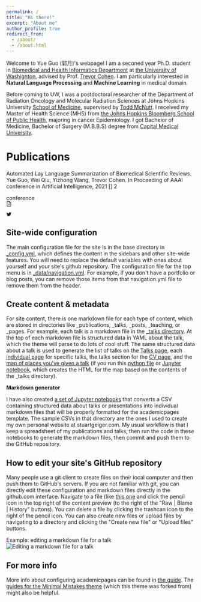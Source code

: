 ```yaml
---
permalink: /
title: "Hi there!"
excerpt: "About me"
author_profile: true
redirect_from: 
  - /about/
  - /about.html
---
```


Welcome to Yue Guo (郭月)'s webpage! I am a seconed year Ph.D. student in [Biomedical and Health Informatics Department](http://bime.uw.edu) at [the University of Washignton](https://www.washington.edu), advised by Prof. [Trevor Cohen](http://bime.uw.edu/faculty/trevor-cohen/). I am particularly interested in **Natural Language Processing** and **Machine Learning** in medical domain.

Before coming to UW, I was a postdoctoral researcher of the Department of Radiation Oncology and Molecular Radiation Sciences at Johns Hopkins University [School of Medicine](https://www.hopkinsmedicine.org/som/), supervised by [Todd McNutt](https://www.hopkinsmedicine.org/profiles/details/todd-mcnutt). I received my Master of Health Science (MHS) from [the Johns Hopkins Bloomberg School of Public Health](https://www.jhsph.edu), majoring in cancer Epidemiology. I got Bachelor of Medicine, Bachelor of Surgery (M.B.B.S) degree from [ Capital Medical University](http://www.ccmu.edu.cn).

Publications
======
Automated Lay Language Summarization of Biomedical Scientific Reviews.
Yue Guo, Wei Qiu, Yizhong Wang, Trevor Cohen.
In Proceeding of AAAI conference in Artificial Intelligence, 2021
<i class="fas fa-play-circle"></i>
[<i class="fab fa-twitter-square"></i>](https://homes.cs.washington.edu/~hapeng/)
[<i class="fab fa-git-square"></i>]
2
<div data-show="true" class="ant-tag">conference</div>
<i class="ant-list-item"></i>
<a href="static/papers/2021-chi-team.pdf" class="ant-btn info-button file-pdf ant-btn-circle ant-btn-sm ant-btn-icon-only"><i class="anticon anticon-file-pdf"><svg viewBox="64 64 896 896" class="" data-icon="file-pdf" width="1em" height="1em" fill="currentColor" aria-hidden="true" focusable="false"><path d="M531.3 574.4l.3-1.4c5.8-23.9 13.1-53.7 7.4-80.7-3.8-21.3-19.5-29.6-32.9-30.2-15.8-.7-29.9 8.3-33.4 21.4-6.6 24-.7 56.8 10.1 98.6-13.6 32.4-35.3 79.5-51.2 107.5-29.6 15.3-69.3 38.9-75.2 68.7-1.2 5.5.2 12.5 3.5 18.8 3.7 7 9.6 12.4 16.5 15 3 1.1 6.6 2 10.8 2 17.6 0 46.1-14.2 84.1-79.4 5.8-1.9 11.8-3.9 17.6-5.9 27.2-9.2 55.4-18.8 80.9-23.1 28.2 15.1 60.3 24.8 82.1 24.8 21.6 0 30.1-12.8 33.3-20.5 5.6-13.5 2.9-30.5-6.2-39.6-13.2-13-45.3-16.4-95.3-10.2-24.6-15-40.7-35.4-52.4-65.8zM421.6 726.3c-13.9 20.2-24.4 30.3-30.1 34.7 6.7-12.3 19.8-25.3 30.1-34.7zm87.6-235.5c5.2 8.9 4.5 35.8.5 49.4-4.9-19.9-5.6-48.1-2.7-51.4.8.1 1.5.7 2.2 2zm-1.6 120.5c10.7 18.5 24.2 34.4 39.1 46.2-21.6 4.9-41.3 13-58.9 20.2-4.2 1.7-8.3 3.4-12.3 5 13.3-24.1 24.4-51.4 32.1-71.4zm155.6 65.5c.1.2.2.5-.4.9h-.2l-.2.3c-.8.5-9 5.3-44.3-8.6 40.6-1.9 45 7.3 45.1 7.4zm191.4-388.2L639.4 73.4c-6-6-14.1-9.4-22.6-9.4H192c-17.7 0-32 14.3-32 32v832c0 17.7 14.3 32 32 32h640c17.7 0 32-14.3 32-32V311.3c0-8.5-3.4-16.7-9.4-22.7zM790.2 326H602V137.8L790.2 326zm1.8 562H232V136h302v216a42 42 0 0 0 42 42h216v494z"></path></svg></i></a>

<a href="https://twitter.com/bansalg_/status/1277679859557261312?s=20" class="ant-btn info-button twitter ant-btn-circle ant-btn-sm ant-btn-icon-only"><i class="anticon anticon-twitter"><svg viewBox="64 64 896 896" class="" data-icon="twitter" width="1em" height="1em" fill="currentColor" aria-hidden="true" focusable="false"><path d="M928 254.3c-30.6 13.2-63.9 22.7-98.2 26.4a170.1 170.1 0 0 0 75-94 336.64 336.64 0 0 1-108.2 41.2A170.1 170.1 0 0 0 672 174c-94.5 0-170.5 76.6-170.5 170.6 0 13.2 1.6 26.4 4.2 39.1-141.5-7.4-267.7-75-351.6-178.5a169.32 169.32 0 0 0-23.2 86.1c0 59.2 30.1 111.4 76 142.1a172 172 0 0 1-77.1-21.7v2.1c0 82.9 58.6 151.6 136.7 167.4a180.6 180.6 0 0 1-44.9 5.8c-11.1 0-21.6-1.1-32.2-2.6C211 652 273.9 701.1 348.8 702.7c-58.6 45.9-132 72.9-211.7 72.9-14.3 0-27.5-.5-41.2-2.1C171.5 822 261.2 850 357.8 850 671.4 850 843 590.2 843 364.7c0-7.4 0-14.8-.5-22.2 33.2-24.3 62.3-54.4 85.5-88.2z"></path></svg></i></a>

Site-wide configuration
------
The main configuration file for the site is in the base directory in [_config.yml](https://github.com/academicpages/academicpages.github.io/blob/master/_config.yml), which defines the content in the sidebars and other site-wide features. You will need to replace the default variables with ones about yourself and your site's github repository. The configuration file for the top menu is in [_data/navigation.yml](https://github.com/academicpages/academicpages.github.io/blob/master/_data/navigation.yml). For example, if you don't have a portfolio or blog posts, you can remove those items from that navigation.yml file to remove them from the header. 

Create content & metadata
------
For site content, there is one markdown file for each type of content, which are stored in directories like _publications, _talks, _posts, _teaching, or _pages. For example, each talk is a markdown file in the [_talks directory](https://github.com/academicpages/academicpages.github.io/tree/master/_talks). At the top of each markdown file is structured data in YAML about the talk, which the theme will parse to do lots of cool stuff. The same structured data about a talk is used to generate the list of talks on the [Talks page](https://academicpages.github.io/talks), each [individual page](https://academicpages.github.io/talks/2012-03-01-talk-1) for specific talks, the talks section for the [CV page](https://academicpages.github.io/cv), and the [map of places you've given a talk](https://academicpages.github.io/talkmap.html) (if you run this [python file](https://github.com/academicpages/academicpages.github.io/blob/master/talkmap.py) or [Jupyter notebook](https://github.com/academicpages/academicpages.github.io/blob/master/talkmap.ipynb), which creates the HTML for the map based on the contents of the _talks directory).

**Markdown generator**

I have also created [a set of Jupyter notebooks](https://github.com/academicpages/academicpages.github.io/tree/master/markdown_generator
) that converts a CSV containing structured data about talks or presentations into individual markdown files that will be properly formatted for the academicpages template. The sample CSVs in that directory are the ones I used to create my own personal website at stuartgeiger.com. My usual workflow is that I keep a spreadsheet of my publications and talks, then run the code in these notebooks to generate the markdown files, then commit and push them to the GitHub repository.

How to edit your site's GitHub repository
------
Many people use a git client to create files on their local computer and then push them to GitHub's servers. If you are not familiar with git, you can directly edit these configuration and markdown files directly in the github.com interface. Navigate to a file (like [this one](https://github.com/academicpages/academicpages.github.io/blob/master/_talks/2012-03-01-talk-1.md) and click the pencil icon in the top right of the content preview (to the right of the "Raw | Blame | History" buttons). You can delete a file by clicking the trashcan icon to the right of the pencil icon. You can also create new files or upload files by navigating to a directory and clicking the "Create new file" or "Upload files" buttons. 

Example: editing a markdown file for a talk
![Editing a markdown file for a talk](/images/editing-talk.png)

For more info
------
More info about configuring academicpages can be found in [the guide](https://academicpages.github.io/markdown/). The [guides for the Minimal Mistakes theme](https://mmistakes.github.io/minimal-mistakes/docs/configuration/) (which this theme was forked from) might also be helpful.
